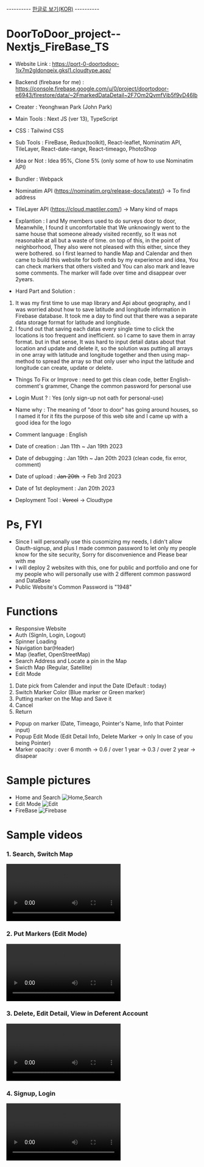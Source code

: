 ---------- <a href="README_KOR.md">한글로 보기(KOR)</a> ----------
# DoorToDoor_project--Nextjs_FireBase_TS
- Website Link : https://port-0-doortodoor-1jx7m2gldonqeix.gksl1.cloudtype.app/
- Backend (firebase for me) : https://console.firebase.google.com/u/0/project/doortodoor-e6943/firestore/data/~2FmarkedDataDetail~2F7Om2QvmfVib5f9vD46Ib
- Creater : Yeonghwan Park (John Park)
- Main Tools : Next JS (ver 13), TypeScript
- CSS : Tailwind CSS
- Sub Tools : FireBase, Redux(toolkit), React-leaflet, Nominatim API, TileLayer, React-date-range, React-timeago, PhotoShop
- Idea or Not : Idea 95%, Clone 5% (only some of how to use Nominatim API)
- Bundler : Webpack

- Nominatim API (https://nominatim.org/release-docs/latest/) -> To find address
- TileLayer API (https://cloud.maptiler.com/) -> Many kind of maps

- Explantion : I and My members used to do surveys door to door, Meanwhile, I found it uncomfortable that We unknowingly went to the same house that someone already visited recently, so It was not reasonable at all but a waste of time. on top of this, in the point of neighborhood, They also were not pleased with this either, since they were bothered. so I first learned to handle Map and Calendar and then came to build this website for both ends by my experience and idea, You can check markers that others visited and You can also mark and leave some comments. The marker will fade over time and disappear over 2years.

- Hard Part and Solution :
1. It was my first time to use map library and Api about geography, and I was worried about how to save latitude and longitude information in Firebase database. It took me a day to find out that there was a separate data storage format for latitude and longitude.
2. I found out that saving each datas every single time to click the locations is too frequent and inefficient. so I came to save them in array format. but in that sense, It was hard to input detail datas about that location and update and delete it, so the solution was putting all arrays in one array with latitude and longitude together and then using map-method to spread the array so that only user who input the latitude and longitude can create, update or delete.

- Things To Fix or Improve : need to get this clean code, better English-comment's grammer, Change the common password for personal use
- Login Must ? : Yes (only sign-up not oath for personal-use)
- Name why : The meaning of "door to door" has going around houses, so I named it for it fits the purpose of this web site and I came up with a good idea for the logo

- Comment language : English
- Date of creation : Jan 11th ~ Jan 19th 2023
- Date of debugging : Jan 19th ~ Jan 20th 2023 (clean code, fix error, comment)
- Date of upload : <strike>Jan 20th</strike> -> Feb 3rd 2023
- Date of 1st deployment : Jan 20th 2023
- Deployment Tool : <strike>Vercel</strike> ->  Cloudtype

# Ps, FYI
- Since I will personally use this cusomizing my needs, I didn't allow Oauth-signup,
 and plus I made common password to let only my people know for the site security, Sorry for disconvenience and Please bear with me
- I will deploy 2 websites with this, one for public and portfolio and one for my people who will personally use with 2 different common password and DataBase
- Public Website's Common Password is "1948"

# Functions
- Responsive Website
- Auth (SignIn, Login, Logout)
- Spinner Loading
- Navigation bar(Header)
- Map (leaflet, OpenStreetMap)
- Search Address and Locate a pin in the Map
- Swicth Map (Regular, Satellite) 
- Edit Mode
1) Date pick from Calender and input the Date (Default : today)
2) Switch Marker Color (Blue marker or Green marker)
3) Putting marker on the Map and Save it
4) Cancel
5) Return
- Popup on marker (Date, Timeago, Pointer's Name, Info that Pointer input)
- Popup Edit Mode (Edit Detail Info, Delete Marker -> only In case of you being Pointer) 
- Marker opacity : over 6 month ->  0.6 / over 1 year ->  0.3 / over 2 year -> disapear

# Sample pictures
- Home and Search
![Home,Search](https://user-images.githubusercontent.com/106279616/213786393-cbe7d301-83e3-4a2f-9c6d-82d8c04fc02f.png)
- Edit Mode
![Edit](https://user-images.githubusercontent.com/106279616/213785475-98868196-84a2-488d-b783-e033125719c5.png)
- FireBase
![Firebase](https://user-images.githubusercontent.com/106279616/213785520-718a13bd-81ab-4a1f-a9c8-8a1e89e0cccf.png)


# Sample videos
<h3> 1. Search, Switch Map </h3>
<video src="https://user-images.githubusercontent.com/106279616/213798582-96fc4ded-baf3-4d41-83b8-53490b474d47.mp4"></video>

<h3> 2. Put Markers (Edit Mode) </h3>
<video src="https://user-images.githubusercontent.com/106279616/213798659-a80fa925-4195-42de-995b-360d86bdd2bd.mp4"></video>

<h3> 3. Delete, Edit Detail, View in Deferent Account </h3>
<video src="https://user-images.githubusercontent.com/106279616/213798727-036a3e73-2a53-4036-906b-5126d46f9640.mp4"></video>

<h3> 4. Signup, Login </h3>
<video src="https://user-images.githubusercontent.com/106279616/213798790-f75abdaa-3d70-4982-a36b-ef14e9e17aeb.mp4"></video>
